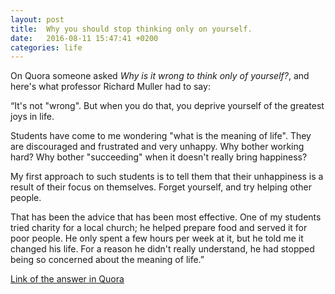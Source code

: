 ```yaml
---
layout: post
title:  Why you should stop thinking only on yourself.
date:   2016-08-11 15:47:41 +0200
categories: life
---
```


On Quora someone asked _Why is it wrong to think only of yourself?_, and here's what professor Richard Muller had to say:


“It's not "wrong".  But when you do that, you deprive yourself of the greatest joys in life.  

Students have come to me wondering "what is the meaning of life". They are discouraged and frustrated and very unhappy.  Why bother working hard?  Why bother "succeeding" when it doesn't really bring happiness?

My first approach to such students is to tell them that their unhappiness is a result of their focus on themselves. Forget yourself, and try helping other people. 

That has been the advice that has been most effective. One of my students tried charity for a local church; he helped prepare food and served it for poor people. He only spent a few hours per week at it, but he told me it changed his life.  For a reason he didn't really understand, he had stopped being so concerned about the meaning of life.”

[Link of the answer in Quora](https://www.quora.com/Why-is-it-wrong-to-think-only-of-yourself)
